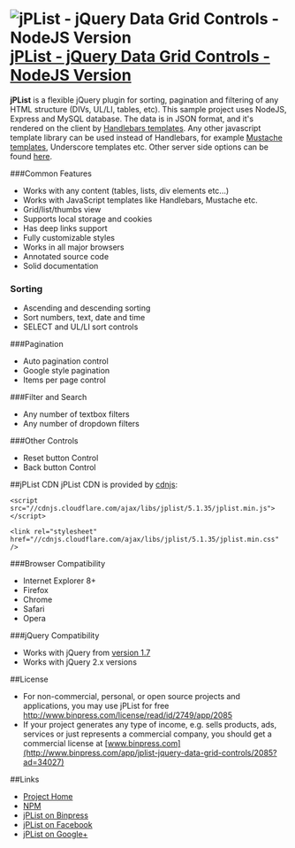 # ![jPList - jQuery Data Grid Controls - NodeJS Version](http://jplist.com/content/img/common/rocket-50.png) [jPList - jQuery Data Grid Controls - NodeJS Version](http://jplist.com)

**jPList** is a flexible jQuery plugin for sorting, pagination and filtering of any HTML structure (DIVs, UL/LI, tables, etc).
This sample project uses NodeJS, Express and MySQL database. The data is in JSON format, and it's rendered on the client by [Handlebars templates](http://handlebarsjs.com). Any other javascript template library can be used instead of Handlebars, for example [Mustache templates](http://mustache.github.io), Underscore templates etc. Other server side options can be found [here](https://github.com/no81no/jplist).

###Common Features
- Works with any content (tables, lists, div elements etc...)
- Works with JavaScript templates like Handlebars, Mustache etc.
- Grid/list/thumbs view
- Supports local storage and cookies
- Has deep links support
- Fully customizable styles
- Works in all major browsers
- Annotated source code
- Solid documentation

### Sorting
- Ascending and descending sorting
- Sort numbers, text, date and time
- SELECT and UL/LI sort controls

###Pagination
- Auto pagination control
- Google style pagination
- Items per page control

###Filter and Search
- Any number of textbox filters
- Any number of dropdown filters

###Other Controls
- Reset button Control
- Back button Control

##jPList CDN
jPList CDN is provided by [cdnjs](http://www.cdnjs.com):

```
<script src="//cdnjs.cloudflare.com/ajax/libs/jplist/5.1.35/jplist.min.js"></script>
```

```
<link rel="stylesheet" href="//cdnjs.cloudflare.com/ajax/libs/jplist/5.1.35/jplist.min.css" />
```

###Browser Compatibility
- Internet Explorer 8+
- Firefox
- Chrome
- Safari
- Opera

###jQuery Compatibility
- Works with jQuery from [version 1.7](http://code.jquery.com/jquery-1.7.min.js)
- Works with jQuery 2.x versions

##License
- For non-commercial, personal, or open source projects and applications, 
you may use jPList for free http://www.binpress.com/license/read/id/2749/app/2085
- If your project generates any type of income, e.g. sells products, ads, services or just represents a commercial company, you should get a commercial license at [www.binpress.com](http://www.binpress.com/app/jplist-jquery-data-grid-controls/2085?ad=34027)

##Links
- [Project Home](http://jplist.com)
- [NPM](https://www.npmjs.org/package/jplist)
- [jPList on Binpress](http://www.binpress.com/app/jplist-jquery-data-grid-controls/2085?ad=34027)
- [jPList on Facebook](https://www.facebook.com/jplist)
- [jPList on Google+](https://plus.google.com/+Jplistjs)
